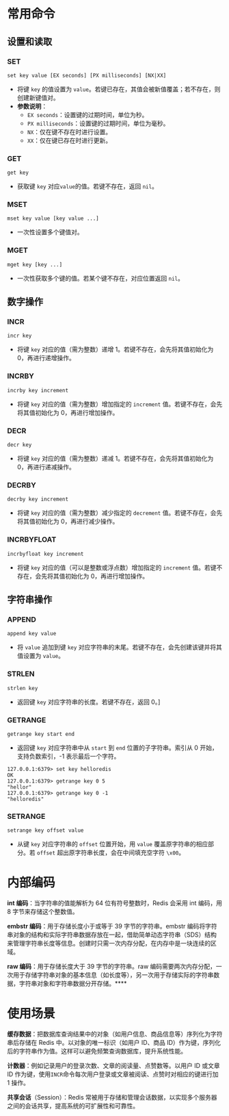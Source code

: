 # 常用命令

## 设置和读取

### SET

```
set key value [EX seconds] [PX milliseconds] [NX|XX]
```

- 将键 `key` 的值设置为 `value`。若键已存在，其值会被新值覆盖；若不存在，则创建新键值对。
- **参数说明**：
  - `EX seconds`：设置键的过期时间，单位为秒。
  - `PX milliseconds`：设置键的过期时间，单位为毫秒。
  - `NX`：仅在键不存在时进行设置。
  - `XX`：仅在键已存在时进行更新。

### GET

```
get key
```

- 获取键 `key` 对应`value`的值。若键不存在，返回 `nil`。

### MSET

```
mset key value [key value ...]
```

- 一次性设置多个键值对。

### **MGET**

```
mget key [key ...]
```

- 一次性获取多个键的值。若某个键不存在，对应位置返回 `nil`。

## 数字操作

### INCR

```
incr key
```

- 将键 `key` 对应的值（需为整数）递增 1。若键不存在，会先将其值初始化为 0，再进行递增操作。

### INCRBY

```
incrby key increment
```

- 将键 `key` 对应的值（需为整数）增加指定的 `increment` 值。若键不存在，会先将其值初始化为 0，再进行增加操作。

### DECR

```
decr key
```

- 将键 `key` 对应的值（需为整数）递减 1。若键不存在，会先将其值初始化为 0，再进行递减操作。

### DECRBY

```
decrby key increment
```

- 将键 `key` 对应的值（需为整数）减少指定的 `decrement` 值。若键不存在，会先将其值初始化为 0，再进行减少操作。

### INCRBYFLOAT

```
incrbyfloat key increment
```

- 将键 `key` 对应的值（可以是整数或浮点数）增加指定的 `increment` 值。若键不存在，会先将其值初始化为 0，再进行增加操作。

## 字符串操作

### APPEND

```
append key value
```

- 将 `value` 追加到键 `key` 对应字符串的末尾。若键不存在，会先创建该键并将其值设置为 `value`。

### STRLEN

```
strlen key
```

- 返回键 `key` 对应字符串的长度。若键不存在，返回 0。]

### GETRANGE

```
getrange key start end
```

- 返回键 `key` 对应字符串中从 `start` 到 `end` 位置的子字符串。索引从 0 开始，支持负数索引，-1 表示最后一个字符。

```
127.0.0.1:6379> set key helloredis
OK
127.0.0.1:6379> getrange key 0 5
"hellor"
127.0.0.1:6379> getrange key 0 -1
"helloredis"
```

### SETRANGE

```
setrange key offset value
```

- 从键 `key` 对应字符串的 `offset` 位置开始，用 `value` 覆盖原字符串的相应部分。若 `offset` 超出原字符串长度，会在中间填充空字符 `\x00`。

# 内部编码

**int 编码**：当字符串的值能解析为 64 位有符号整数时，Redis 会采用 int 编码，用 8 字节来存储这个整数值。

**embstr 编码**：用于存储长度小于或等于 39 字节的字符串。embstr 编码将字符串对象的结构和实际字符串数据存放在一起，借助简单动态字符串（SDS）结构来管理字符串长度等信息。创建时只需一次内存分配，在内存中是一块连续的区域。

**raw 编码**：用于存储长度大于 39 字节的字符串。raw 编码需要两次内存分配，一次用于存储字符串对象的基本信息（如长度等），另一次用于存储实际的字符串数据，字符串对象和字符串数据分开存储。****

# 使用场景

**缓存数据**：把数据库查询结果中的对象（如用户信息、商品信息等）序列化为字符串后存储在 Redis 中。以对象的唯一标识（如用户 ID、商品 ID）作为键，序列化后的字符串作为值。这样可以避免频繁查询数据库，提升系统性能。

**计数器**：例如记录用户的登录次数、文章的阅读量、点赞数等。以用户 ID 或文章 ID 作为键，使用`INCR`命令每次用户登录或文章被阅读、点赞时对相应的键进行加 1 操作。

**共享会话**（Session）：Redis 常被用于存储和管理会话数据，以实现多个服务器之间的会话共享，提高系统的可扩展性和可靠性。
